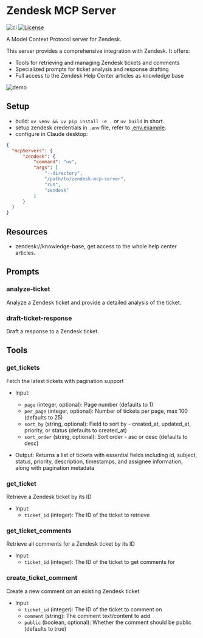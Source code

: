 # Zendesk MCP Server

![ci](https://github.com/reminia/zendesk-mcp-server/actions/workflows/ci.yml/badge.svg)
[![License](https://img.shields.io/badge/License-Apache_2.0-blue.svg)](https://opensource.org/licenses/Apache-2.0)

A Model Context Protocol server for Zendesk.

This server provides a comprehensive integration with Zendesk. It offers:

- Tools for retrieving and managing Zendesk tickets and comments
- Specialized prompts for ticket analysis and response drafting
- Full access to the Zendesk Help Center articles as knowledge base

![demo](https://res.cloudinary.com/leecy-me/image/upload/v1736410626/open/zendesk_yunczu.gif)

## Setup

- build: `uv venv && uv pip install -e .` or `uv build` in short.
- setup zendesk credentials in `.env` file, refer to [.env.example](.env.example).
- configure in Claude desktop:

```json
{
  "mcpServers": {
      "zendesk": {
          "command": "uv",
          "args": [
              "--directory",
              "/path/to/zendesk-mcp-server",
              "run",
              "zendesk"
          ]
      }
  }
}
```

## Resources

- zendesk://knowledge-base, get access to the whole help center articles.

## Prompts

### analyze-ticket

Analyze a Zendesk ticket and provide a detailed analysis of the ticket.

### draft-ticket-response

Draft a response to a Zendesk ticket.

## Tools

### get_tickets

Fetch the latest tickets with pagination support

- Input:
  - `page` (integer, optional): Page number (defaults to 1)
  - `per_page` (integer, optional): Number of tickets per page, max 100 (defaults to 25)
  - `sort_by` (string, optional): Field to sort by - created_at, updated_at, priority, or status (defaults to created_at)
  - `sort_order` (string, optional): Sort order - asc or desc (defaults to desc)

- Output: Returns a list of tickets with essential fields including id, subject, status, priority, description, timestamps, and assignee information, along with pagination metadata

### get_ticket

Retrieve a Zendesk ticket by its ID

- Input:
  - `ticket_id` (integer): The ID of the ticket to retrieve

### get_ticket_comments

Retrieve all comments for a Zendesk ticket by its ID

- Input:
  - `ticket_id` (integer): The ID of the ticket to get comments for

### create_ticket_comment

Create a new comment on an existing Zendesk ticket

- Input:
  - `ticket_id` (integer): The ID of the ticket to comment on
  - `comment` (string): The comment text/content to add
  - `public` (boolean, optional): Whether the comment should be public (defaults to true)
